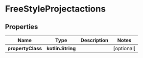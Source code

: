 
# FreeStyleProjectactions

## Properties
| Name | Type | Description | Notes |
| ------------ | ------------- | ------------- | ------------- |
| **propertyClass** | **kotlin.String** |  |  [optional] |




